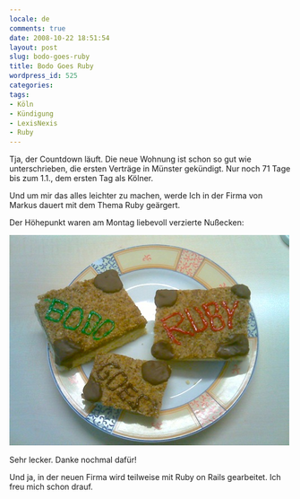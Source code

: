 ```yaml
---
locale: de
comments: true
date: 2008-10-22 18:51:54
layout: post
slug: bodo-goes-ruby
title: Bodo Goes Ruby
wordpress_id: 525
categories:
tags:
- Köln
- Kündigung
- LexisNexis
- Ruby
---
```


Tja, der Countdown läuft. Die neue Wohnung ist schon so gut wie unterschrieben,
die ersten Verträge in Münster gekündigt. Nur noch 71 Tage bis zum 1.1., dem
ersten Tag als Kölner.

Und um mir das alles leichter zu machen, werde Ich in der Firma von Markus
dauert mit dem Thema Ruby geärgert. 

Der Höhepunkt waren am Montag liebevoll verzierte Nußecken:

![](/images/2008-10-22-bodo-goes-ruby/bodogoesruby.jpg)

Sehr lecker. Danke nochmal dafür!

Und ja, in der neuen Firma wird teilweise mit Ruby on Rails gearbeitet. Ich
freu mich schon drauf.


